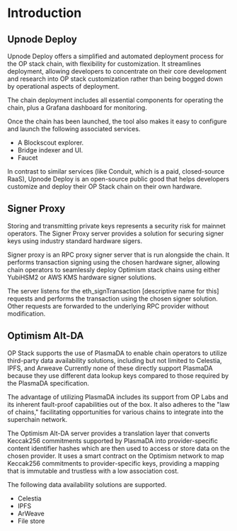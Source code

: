 # Introduction

## Upnode Deploy

 Upnode Deploy offers a simplified and automated deployment process for the OP stack chain, with flexibility for customization. It streamlines deployment, allowing developers to concentrate on their core development and research into OP stack customization rather than being bogged down by operational aspects of deployment.

 The chain deployment includes all essential components for operating the chain, plus a Grafana dashboard for monitoring.

 Once the chain has been launched, the tool also makes it easy to configure and launch the following associated services.
 - A Blockscout explorer.
 - Bridge indexer and UI.
 - Faucet

 In contrast to similar services (like Conduit, which is a paid, closed-source RaaS), Upnode Deploy is an open-source public good that helps developers customize and deploy their OP Stack chain on their own hardware.

## Signer Proxy

 Storing and transmitting private keys represents a security risk for mainnet operators. The Signer Proxy server provides a solution for securing signer keys using industry standard hardware sigers.

 Signer proxy is an RPC proxy signer server that is run alongside the chain. It performs transaction signing using the chosen hardware signer, allowing chain operators to seamlessly deploy Optimism stack chains using either YubiHSM2 or AWS KMS hardware signer solutions.
 
 The server listens for the eth_signTransaction [descriptive name for this] requests and performs the transaction using the chosen signer solution. Other requests are forwarded to the underlying RPC provider without modification. 

## Optimism Alt-DA

 OP Stack supports the use of PlasmaDA to enable chain operators to utilize third-party data availability solutions, including but not limited to Celestia, IPFS, and Arweave Currently none of these directly support PlasmaDA because they use different data lookup keys compared to those required by the PlasmaDA specification.

 The advantage of utilizing PlasmaDA includes its support from OP Labs and its inherent fault-proof capabilities out of the box. It also adheres to the "law of chains," facilitating opportunities for various chains to integrate into the superchain network.

 The Optimism Alt-DA server provides a translation layer that converts Keccak256 commitments supported by PlasmaDA into provider-specific content identifier hashes which are then used to access or store data on the chosen provider. It uses a smart contract on the Optimism network to map Keccak256 commitments to provider-specific keys, providing a mapping that is immutable and trustless with a low association cost.

 The following data availability solutions are supported.
 - Celestia
 - IPFS
 - ArWeave
 - File store

